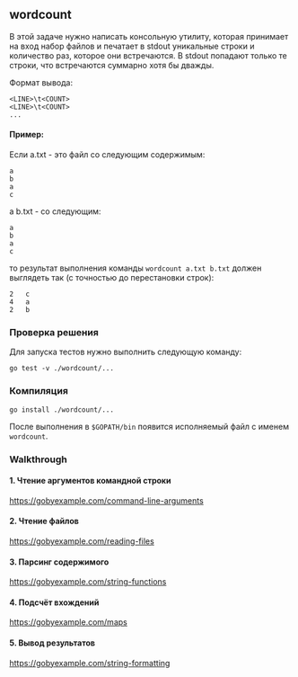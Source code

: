 ## wordcount

В этой задаче нужно написать консольную утилиту, которая принимает на вход набор файлов
и печатает в stdout уникальные строки и количество раз, которое они встречаются.
В stdout попадают только те строки, что встречаются суммарно хотя бы дважды.

Формат вывода:
```
<LINE>\t<COUNT>
<LINE>\t<COUNT>
...
```

#### Пример:

Если a.txt - это файл со следующим содержимым:
```
a
b
a
c
```
а b.txt - со следующим:
```
a
b
a
c
```
то результат выполнения команды `wordcount a.txt b.txt` должен выглядеть так (с точностью до перестановки строк):
```
2	c
4	a
2	b
```

### Проверка решения

Для запуска тестов нужно выполнить следующую команду:

```
go test -v ./wordcount/...
```

### Компиляция

```
go install ./wordcount/...
```

После выполнения в `$GOPATH/bin` появится исполняемый файл с именем `wordcount`.

### Walkthrough

#### 1. Чтение аргументов командной строки
https://gobyexample.com/command-line-arguments
#### 2. Чтение файлов
https://gobyexample.com/reading-files
#### 3. Парсинг содержимого
https://gobyexample.com/string-functions
#### 4. Подсчёт вхождений
https://gobyexample.com/maps
#### 5. Вывод результатов
https://gobyexample.com/string-formatting

